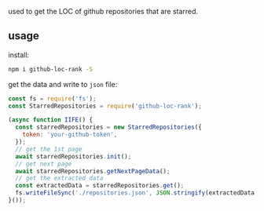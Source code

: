 used to get the LOC of github repositories that are starred.

## usage
install:
```bash
npm i github-loc-rank -S
```

get the data and write to `json` file:
```javascript
const fs = require('fs');
const StarredRepositories = require('github-loc-rank');

(async function IIFE() {
  const starredRepositories = new StarredRepositories({
    token: 'your-github-token',
  });
  // get the 1st page
  await starredRepositories.init();
  // get next page
  await starredRepositories.getNextPageData();
  // get the extracted data
  const extractedData = starredRepositories.get();
  fs.writeFileSync('./repositories.json', JSON.stringify(extractedData, null, '\t'));
}());

```